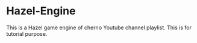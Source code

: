 # Hazel-Engine
This is a Hazel game engine of cherno Youtube channel playlist. This is for tutorial purpose.  
